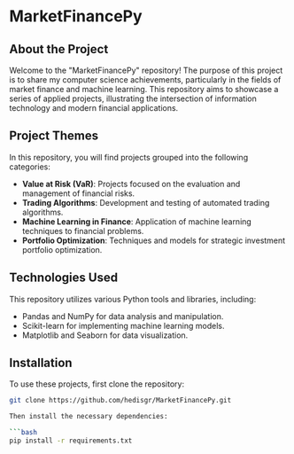 # MarketFinancePy

## About the Project

Welcome to the "MarketFinancePy" repository! The purpose of this project is to share my computer science achievements, particularly in the fields of market finance and machine learning. This repository aims to showcase a series of applied projects, illustrating the intersection of information technology and modern financial applications.

## Project Themes

In this repository, you will find projects grouped into the following categories:

- **Value at Risk (VaR)**: Projects focused on the evaluation and management of financial risks.
- **Trading Algorithms**: Development and testing of automated trading algorithms.
- **Machine Learning in Finance**: Application of machine learning techniques to financial problems.
- **Portfolio Optimization**: Techniques and models for strategic investment portfolio optimization.

## Technologies Used

This repository utilizes various Python tools and libraries, including:

- Pandas and NumPy for data analysis and manipulation.
- Scikit-learn for implementing machine learning models.
- Matplotlib and Seaborn for data visualization.

## Installation

To use these projects, first clone the repository:

```bash
git clone https://github.com/hedisgr/MarketFinancePy.git

Then install the necessary dependencies:

```bash
pip install -r requirements.txt

